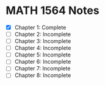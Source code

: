 # MATH 1564 Notes

- [x] Chapter 1: Complete
- [ ] Chapter 2: Incomplete
- [ ] Chapter 3: Incomplete
- [ ] Chapter 4: Incomplete
- [ ] Chapter 5: Incomplete
- [ ] Chapter 6: Incomplete
- [ ] Chapter 7: Incomplete
- [ ] Chapter 8: Incomplete
